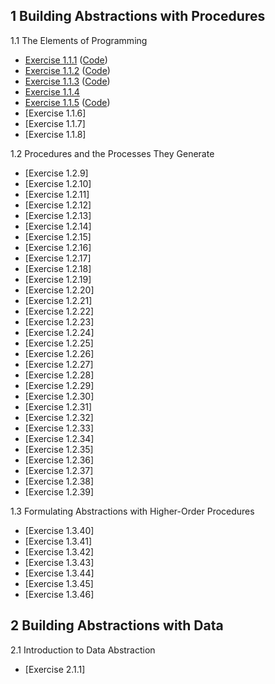 ## 1 Building Abstractions with Procedures

1.1 The Elements of Programming

  * [Exercise 1.1.1](./Chapter%201/Exercise%201.1.md) ([Code](../src/Chapter%201/Exercise%201.1.scm))
  * [Exercise 1.1.2](./Chapter%201/Exercise%201.2.md) ([Code](../src/Chapter%201/Exercise%201.2.scm))
  * [Exercise 1.1.3](./Chapter%201/Exercise%201.3.md) ([Code](../src/Chapter%201/Exercise%201.3.scm))
  * [Exercise 1.1.4](./Chapter%201/Exercise%201.4.md)
  * [Exercise 1.1.5](./Chapter%201/Exercise%201.5.md) ([Code](../src/Chapter%201/Exercise%201.5.scm))
  * [Exercise 1.1.6]
  * [Exercise 1.1.7]
  * [Exercise 1.1.8]

1.2 Procedures and the Processes They Generate

  * [Exercise 1.2.9]
  * [Exercise 1.2.10]
  * [Exercise 1.2.11]
  * [Exercise 1.2.12]
  * [Exercise 1.2.13]
  * [Exercise 1.2.14]
  * [Exercise 1.2.15]
  * [Exercise 1.2.16]
  * [Exercise 1.2.17]
  * [Exercise 1.2.18]
  * [Exercise 1.2.19]
  * [Exercise 1.2.20]
  * [Exercise 1.2.21]
  * [Exercise 1.2.22]
  * [Exercise 1.2.23]
  * [Exercise 1.2.24]
  * [Exercise 1.2.25]
  * [Exercise 1.2.26]
  * [Exercise 1.2.27]
  * [Exercise 1.2.28]
  * [Exercise 1.2.29]
  * [Exercise 1.2.30]
  * [Exercise 1.2.31]
  * [Exercise 1.2.32]
  * [Exercise 1.2.33]
  * [Exercise 1.2.34]
  * [Exercise 1.2.35]
  * [Exercise 1.2.36]
  * [Exercise 1.2.37]
  * [Exercise 1.2.38]
  * [Exercise 1.2.39]

1.3 Formulating Abstractions with Higher-Order Procedures

  * [Exercise 1.3.40]
  * [Exercise 1.3.41]
  * [Exercise 1.3.42]
  * [Exercise 1.3.43]
  * [Exercise 1.3.44]
  * [Exercise 1.3.45]
  * [Exercise 1.3.46]

## 2 Building Abstractions with Data

2.1 Introduction to Data Abstraction

  * [Exercise 2.1.1]

